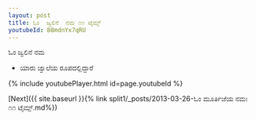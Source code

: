 ```yaml
---
layout: post
title: ಓಂ  ಜ್ವಲಿನೆ  ನಮ ೧೧ ಟೈಮ್ಸ್
youtubeId: B8mdnYx7qRU
---
```

 
 
ಓಂ  ಜ್ವಲಿನೆ  ನಮ  
 
 -  ಯಾರು ಜ್ವಾಲೆಯ ರೂಪದಲ್ಲಿದ್ದಾರೆ 
 
  
 
  
 
 
 
 
 
 


{% include youtubePlayer.html id=page.youtubeId %}
 
[Next]({{ site.baseurl }}{% link  split1/_posts/2013-03-26-ಓಂ ಮೂರ್ತಿಜೆಯ ನಮಃ ೧೧ ಟೈಮ್ಸ್.md%})
 
